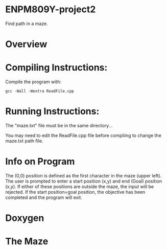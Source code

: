 # ENPM809Y-project2
Find path in a maze. 

# Overview

# Compiling Instructions:
Compile the program with:
```
gcc -Wall -Wextra ReadFile.cpp
```

# Running Instructions:

The "maze.txt" file must be in the same directory...

You may need to edit the ReadFile.cpp file before compliing to change the maze.txt path file. 

# Info on Program

The (0,0) position is defined as the first character in the maze (upper left). The user is prompted to enter a start position (x,y) and end (Goal) position (x,y). If either of these positions are outside the maze, the input will be rejected. If the start position=goal position, the objective has been completed and the program will exit.  

# Doxygen

# The Maze

